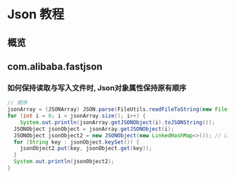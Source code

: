 # Json 教程

## 概览



## com.alibaba.fastjson

### 如何保持读取与写入文件时, Json对象属性保持原有顺序

```java
// 顺序
jsonArray = (JSONArray) JSON.parse(FileUtils.readFileToString(new File(fileName)), Feature.OrderedField); // Featured.OrderedField
for (int i = 0; i < jsonArray.size(); i++) {
	System.out.println(jsonArray.getJSONObject(i).toJSONString());
  JSONObject jsonObject = jsonArray.getJSONObject(i);
  JSONObject jsonObject2 = new JSONObject(new LinkedHashMap<>()); // LinkedHashMap
  for (String key : jsonObject.keySet()) {
    jsonObject2.put(key, jsonObject.get(key));
  }
  System.out.println(jsonObject2);
}
```

